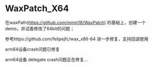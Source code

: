 # WaxPatch_X64
在waxPath(https://github.com/mmin18/WaxPatch) 的基础上，创建一个demo，并试着修改了64bit的问题；

参考https://github.com/felipejfc/wax_x86-64 进一步修复，支持回调使用

arm64设备crash问题已修复

arm64设备 delegate crash问题正在修复...

